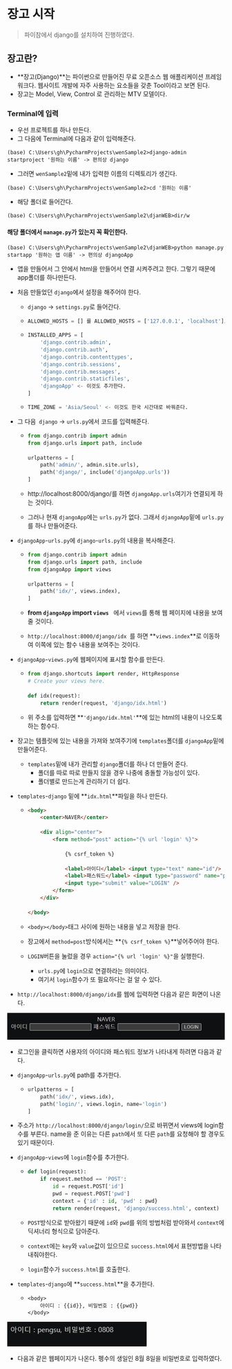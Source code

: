 # 장고 시작

> 파이참에서 django를 설치하여 진행하였다.

## 장고란?

- **장고(Django)**는 파이썬으로 만들어진 무료 오픈소스 웹 애플리케이션 프레임워크다. 웹사이트 개발에 자주 사용하는 요소들을 갖춘 Tool이라고 보면 된다.
- 장고는 Model, View, Control 로 관리하는 MTV 모델이다.

### Terminal에 입력

- 우선 프로젝트를 하나 만든다.
- 그 다음에 Terminal에 다음과 같이 입력해준다.

```
(base) C:\Users\gh\PycharmProjects\wenSample2>django-admin startproject '원하는 이름' -> 편의상 django
```

- 그러면 `wenSample2`밑에 내가 입력한 이름의 디렉토리가 생긴다.

```
(base) C:\Users\gh\PycharmProjects\wenSample2>cd '원하는 이름'
```

- 해당 폴더로 들어간다.

```
(base) C:\Users\gh\PycharmProjects\wenSample2\djanWEB>dir/w
```

#### 해당 폴더에서 `manage.py`가 있는지 꼭 확인한다.

```
(base) C:\Users\gh\PycharmProjects\wenSample2\djanWEB>python manage.py startapp '원하는 앱 이름' -> 편의상 djangoApp
```

- 앱을 만들어서 그 안에서 html을 만들어서 연결 시켜주려고 한다. 그렇기 때문에 app폴더를 하나만든다.

- 처음 만들었던 `django`에서 설정을 해주어야 한다. 

  - `django` -> `settings.py`로 들어간다.

  - ```python
    ALLOWED_HOSTS = [] 를 ALLOWED_HOSTS = ['127.0.0.1', 'localhost']로 바꿔준다.
    ```

  - ```python
    INSTALLED_APPS = [
        'django.contrib.admin',
        'django.contrib.auth',
        'django.contrib.contenttypes',
        'django.contrib.sessions',
        'django.contrib.messages',
        'django.contrib.staticfiles',
        'djangoApp' <- 이것도 추가한다.
    ]
    ```

  - ```python
    TIME_ZONE = 'Asia/Seoul' <- 이것도 한국 시간대로 바꿔준다.
    ```

- 그 다음` django` -> `urls.py`에서 코드를 입력해준다.

  - ```python
    from django.contrib import admin
    from django.urls import path, include
    
    urlpatterns = [
        path('admin/', admin.site.urls),
        path('django/', include('djangoApp.urls'))
    ]
    ```

  - http://localhost:8000/django/를 하면 `djangoApp.urls`여기가 연결되게 하는 것이다.

  - 그러나 현재 `djangoApp`에는 `urls.py`가 없다. 그래서 `djangoApp`밑에 `urls.py`를 하나 만들어준다.

- `djangoApp`-`urls.py`에 `django`-`urls.py`의 내용을 복사해준다.

  - ```python
    from django.contrib import admin
    from django.urls import path, include
    from djangoApp import views 
    
    urlpatterns = [
        path('idx/', views.index),
    ]
    ```

  - **from `djangoApp` import `views `** 에서 `views`를 통해 웹 페이지에 내용을 보여줄 것이다.

  - `http://localhost:8000/django/idx `를 하면 **`views.index`**로 이동하여 이쪽에 있는 함수 내용을 보여주는 것이다.

- `djangoApp`-`views.py`에 웹페이지에 표시할 함수를 만든다.

  - ```python
    from django.shortcuts import render, HttpResponse
    # Create your views here.
    
    def idx(request):
        return render(request, 'django/idx.html')
    ```

  - 위 주소를 입력하면  **`'django/idx.html'`**에 있는 html의 내용이 나오도록 하는 함수다.

- 장고는 템플릿에 있는 내용을 가져와 보여주기에 `templates`폴더를 `djangoApp`밑에 만들어준다.

  - `templates`밑에 내가 관리할 `django`폴더를 하나 더 만들어 준다.
    - 폴더를 따로 따로 만들지 않을 경우 나중에 충돌할 가능성이 있다.
    - 폴더별로 만드는게 관리하기 더 쉽다.

- `templates`-`django` 밑에 **`idx.html`**파일을 하나 만든다.

  - ```html
    <body>
        <center>NAVER</center>
    
        <div align="center">
            <form method="post" action="{% url 'login' %}">
    
                {% csrf_token %}
    
                <label>아이디</label> <input type="text" name="id"/>
                <label>패스워드</label> <input type="password" name="pwd"/>
                <input type="submit" value="LOGIN" />
            </form>
        </div>
    
    </body>
    ```

  - `<body></body>`태그 사이에 원하는 내용을 넣고 저장을 한다. 

  - 장고에서 `method=post`방식에서는 **`{% csrf_token %}`**넣어주어야 한다.

  - `LOGIN`버튼을 눌렀을 경우 `action="{% url 'login' %}"`을 실행한다. 

    - `urls.py`에 `login`으로 연결하라는 의미이다.
    - 여기서 `login`함수가 또 필요하다는 걸 알 수 있다.

- `http://localhost:8000/django/idx`를 웹에 입력하면 다음과 같은 화면이 나온다.

![web01](./image/dj_web01.jpg)

- 로그인을 클릭하면 사용자의 아이디와 패스워드 정보가 나타내게 하려면 다음과 같다.

- `djangoApp`-`urls.py`에 path를 추가한다.

  - ```python
    urlpatterns = [
        path('idx/', views.idx),
        path('login/', views.login, name='login') 
    ]
    ```

- 주소가 `http://localhost:8000/django/login/`으로 바뀌면서 views에 login함수를 부른다. name을 준 이유는 다른 `path`에서 또 다른 `path`를 요청해야 할 경우도 있기 때문이다.

- `djangoApp`-`views`에 `login`함수를 추가한다.

  - ```python
    def login(request):
        if request.method == 'POST':
            id = request.POST['id']
            pwd = request.POST['pwd']
            context = {'id' : id, 'pwd' : pwd}
            return render(request, 'django/success.html', context)
    ```

  - `POST`방식으로 받아왔기 때문에 `id`와 `pwd`를 위의 방법처럼 받아와서 `context`에 딕셔너리 형식으로 담아준다.

  - `context`에는 `key`와 `value`값이 있으므로 `success.html`에서 표현방법을 나타내줘야한다.

  - `login`함수가 `success.html`를 호출한다.

- `templates`-`django`에 **`success.html`**을 추가한다.

  - ```
    <body>
        아이디 : {{id}}, 비밀번호 : {{pwd}}
    </body>
    ```

![web02](./image/dj_web02.jpg)

- 다음과 같은 웹페이지가 나온다. 펭수의 생일인 8월 8일을 비밀번호로 입력하였다.